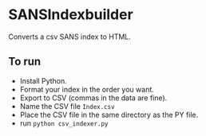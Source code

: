 # SANSIndexbuilder
Converts a csv SANS index to HTML.

## To run
- Install Python.
- Format your index in the order you want.
- Export to CSV (commas in the data are fine).
- Name the CSV file `Index.csv`
- Place the CSV file in the same directory as the PY file.
- run `python csv_indexer.py`

